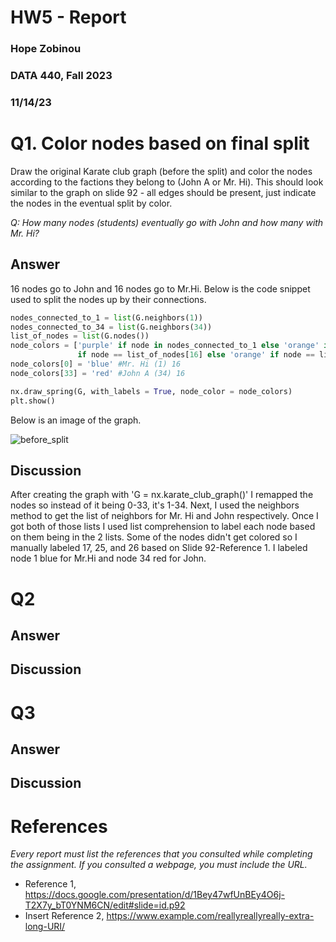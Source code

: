 # HW5 - Report
### Hope Zobinou 
### DATA 440, Fall 2023
### 11/14/23

# Q1. Color nodes based on final split 

Draw the original Karate club graph (before the split) and color the nodes according to the factions they belong to (John A or Mr. Hi). This should look similar to the graph on slide 92 - all edges should be present, just indicate the nodes in the eventual split by color.

*Q: How many nodes (students) eventually go with John and how many with Mr. Hi?*


## Answer
16 nodes go to John and 16 nodes go to Mr.Hi.
Below is the code snippet used to split the nodes up by their connections.

```python
nodes_connected_to_1 = list(G.neighbors(1))
nodes_connected_to_34 = list(G.neighbors(34))
list_of_nodes = list(G.nodes())
node_colors = ['purple' if node in nodes_connected_to_1 else 'orange' if node in nodes_connected_to_34 else 'purple' 
               if node == list_of_nodes[16] else 'orange' if node == list_of_nodes[25] else 'orange' if node == list_of_nodes[24] else 'grey' for node in G.nodes()]
node_colors[0] = 'blue' #Mr. Hi (1) 16
node_colors[33] = 'red' #John A (34) 16

nx.draw_spring(G, with_labels = True, node_color = node_colors)
plt.show()
```

Below is an image of the graph.


![before_split](https://github.com/HopeZobinou/data440/assets/81893993/74bc78f9-77fc-4e0f-a567-fbd77bd784da)

## Discussion
After creating the graph with 'G = nx.karate_club_graph()' I remapped the nodes so instead of it being 0-33, it's 1-34. Next, I used the neighbors method to get the list of neighbors for Mr. Hi and John respectively. Once I got both of those lists I used list comprehension to label
each node based on them being in the 2 lists. Some of the nodes didn't get colored so I manually
labeled 17, 25, and 26 based on Slide 92-Reference 1. I labeled node 1 blue for Mr.Hi and node 34 red for John.

# Q2

## Answer

## Discussion

# Q3

## Answer

## Discussion

# References

*Every report must list the references that you consulted while completing the assignment. If you consulted a webpage, you must include the URL.*

* Reference 1, <https://docs.google.com/presentation/d/1Bey47wfUnBEy4O6j-T2X7y_bT0YNM6CN/edit#slide=id.p92>
* Insert Reference 2, <https://www.example.com/reallyreallyreally-extra-long-URI/>
